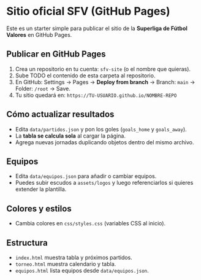 
# Sitio oficial SFV (GitHub Pages)

Este es un starter simple para publicar el sitio de la **Superliga de Fútbol Valores** en GitHub Pages.

## Publicar en GitHub Pages
1. Crea un repositorio en tu cuenta: `sfv-site` (o el nombre que quieras).
2. Sube TODO el contenido de esta carpeta al repositorio.
3. En GitHub: Settings → Pages → **Deploy from branch** → Branch: `main` → Folder: `/root` → Save.
4. Tu sitio quedará en: `https://TU-USUARIO.github.io/NOMBRE-REPO`

## Cómo actualizar resultados
- Edita `data/partidos.json` y pon los goles (`goals_home` y `goals_away`).
- La **tabla se calcula sola** al cargar la página.
- Agrega nuevas jornadas duplicando objetos dentro del mismo archivo.

## Equipos
- Edita `data/equipos.json` para añadir o cambiar equipos.
- Puedes subir escudos a `assets/logos` y luego referenciarlos si quieres extender la plantilla.

## Colores y estilos
- Cambia colores en `css/styles.css` (variables CSS al inicio).

## Estructura
- `index.html` muestra tabla y próximos partidos.
- `torneo.html` muestra calendario y tabla.
- `equipos.html` lista equipos desde `data/equipos.json`.
